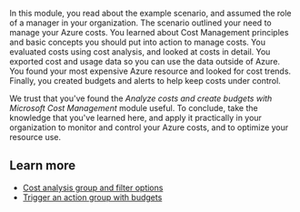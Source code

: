In this module, you read about the example scenario, and assumed the role of a manager in your organization. The scenario outlined your need to manage your Azure costs. You learned about Cost Management principles and basic concepts you should put into action to manage costs. You evaluated costs using cost analysis, and looked at costs in detail. You exported cost and usage data so you can use the data outside of Azure. You found your most expensive Azure resource and looked for cost trends. Finally, you created budgets and alerts to help keep costs under control.

We trust that you've found the *Analyze costs and create budgets with Microsoft Cost Management* module useful. To conclude, take the knowledge that you've learned here, and apply it practically in your organization to monitor and control your Azure costs, and to optimize your resource use.

## Learn more

- [Cost analysis group and filter options](/azure/cost-management/quick-acm-cost-analysis#understanding-grouping-and-filtering-options)
- [Trigger an action group with budgets](/azure/cost-management/tutorial-acm-create-budgets#trigger-an-action-group)